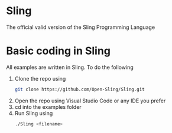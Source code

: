 # Sling
The official valid version of the Sling Programming Language 
# Basic coding in Sling
All examples are written in Sling. To do the following
1. Clone the repo using
   ``` bash
   git clone https://github.com/Open-Sling/Sling.git
   ```
2. Open the repo using Visual Studio Code or any IDE you prefer
3. cd into the examples folder
4. Run Sling using
   ``` bash
   ./Sling <filename>
   ```
